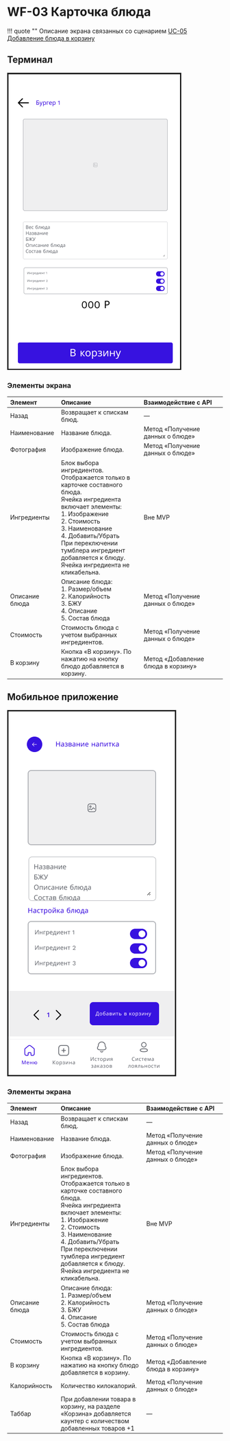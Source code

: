# WF-03 Карточка блюда

!!! quote ""
    Описание экрана связанных со сценарием [UC-05 Добавление блюда в корзину](../requirements/uc05.md)
## Терминал

![Альтернативный текст](wf03WEB.png)


### Элементы экрана

| **Элемент**    | **Описание**                                                                                                                                                                                                                                                                                      | Взаимодействие&nbsp;с&nbsp;API     |
| :------------- | :------------------------------------------------------------------------------------------------------------------------------------------------------------------------------------------------------------------------------------------------------------------------------------------------ | :--------------------------------- |
| Назад          | Возвращает к спискам блюд.                                                                                                                                                                                                                                                                        | —                                  |
| Наименование   | Название блюда.                                                                                                                                                                                                                                                                                   | Метод «Получение данных о блюде»   |
| Фотография     | Изображение блюда.                                                                                                                                                                                                                                                                                | Метод «Получение данных о блюде»   |
| Ингредиенты    | Блок выбора ингредиентов. Отображается только в карточке составного блюда.<br>Ячейка ингредиента включает элементы:<br>1. Изображение<br>2. Стоимость<br>3. Наименование<br>4. Добавить/Убрать<br>При переключении тумблера ингредиент добавляется к блюду.<br>Ячейка ингредиента не кликабельна. | Вне MVP                            |
| Описание блюда | Описание блюда:<br>1. Размер/объем<br>2. Калорийность<br>3. БЖУ<br>4. Описание<br>5. Состав блюда                                                                                                                                                                                                 | Метод «Получение данных о блюде»   |
| Стоимость      | Стоимость блюда с учетом выбранных ингредиентов.                                                                                                                                                                                                                                                  | Метод «Получение данных о блюде»   |
| В корзину      | Кнопка «В корзину». По нажатию на кнопку блюдо добавляется в корзину.                                                                                                                                                                                                                             | Метод «Добавление блюда в корзину» |
## Мобильное приложение

![Альтернативный текст](wf03MA.png)

### Элементы экрана

| **Элемент**    | **Описание**                                                                                                                                                                                                                                                                                      | Взаимодействие&nbsp;с&nbsp;API     |
| :------------- | :------------------------------------------------------------------------------------------------------------------------------------------------------------------------------------------------------------------------------------------------------------------------------------------------ | :--------------------------------- |
| Назад          | Возвращает к спискам блюд.                                                                                                                                                                                                                                                                        | —                                  |
| Наименование   | Название блюда.                                                                                                                                                                                                                                                                                   | Метод «Получение данных о блюде»   |
| Фотография     | Изображение блюда.                                                                                                                                                                                                                                                                                | Метод «Получение данных о блюде»   |
| Ингредиенты    | Блок выбора ингредиентов. Отображается только в карточке составного блюда.<br>Ячейка ингредиента включает элементы:<br>1. Изображение<br>2. Стоимость<br>3. Наименование<br>4. Добавить/Убрать<br>При переключении тумблера ингредиент добавляется к блюду.<br>Ячейка ингредиента не кликабельна. | Вне MVP                            |
| Описание блюда | Описание блюда:<br>1. Размер/объем<br>2. Калорийность<br>3. БЖУ<br>4. Описание<br>5. Состав блюда                                                                                                                                                                                                 | Метод «Получение данных о блюде»   |
| Стоимость      | Стоимость блюда с учетом выбранных ингредиентов.                                                                                                                                                                                                                                                  | Метод «Получение данных о блюде»   |
| В корзину      | Кнопка «В корзину». По нажатию на кнопку блюдо добавляется в корзину.                                                                                                                                                                                                                             | Метод «Добавление блюда в корзину» |
| Калорийность   | Количество килокалорий.                                                                                                                                                                                                                                                                           | Метод «Получение данных о блюде»   |
| Таббар         | При добавлении товара в корзину, на разделе «Корзина» добавляется каунтер с количеством добавленных товаров +1                                                                                                                                                                                    | —                                  |
